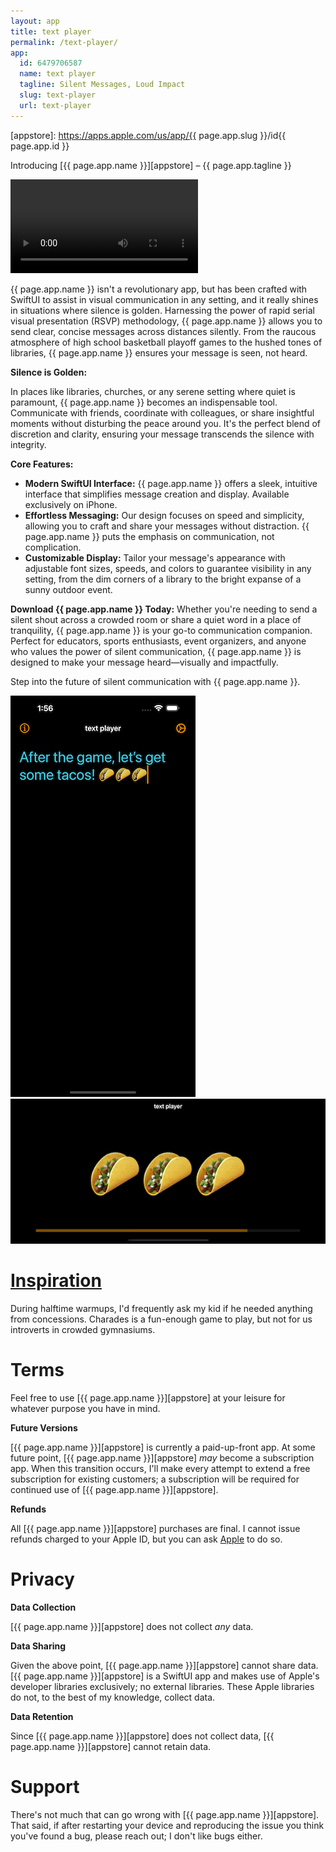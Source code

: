 ```yaml
---
layout: app
title: text player
permalink: /text-player/
app:
  id: 6479706587
  name: text player
  tagline: Silent Messages, Loud Impact
  slug: text-player
  url: text-player
---
```


[appstore]: https://apps.apple.com/us/app/{{ page.app.slug }}/id{{ page.app.id }}

Introducing [{{ page.app.name }}][appstore] – {{ page.app.tagline }}

![](/assets/apps/text-player/movie.mov)

{{ page.app.name }} isn't a revolutionary app, but has been crafted with SwiftUI to assist in visual communication in any setting, and it really shines in situations where silence is golden.
Harnessing the power of rapid serial visual presentation (RSVP) methodology, {{ page.app.name }} allows you to send clear, concise messages across distances silently.
From the raucous atmosphere of high school basketball playoff games to the hushed tones of libraries, {{ page.app.name }} ensures your message is seen, not heard.

**Silence is Golden:**

In places like libraries, churches, or any serene setting where quiet is paramount, {{ page.app.name }} becomes an indispensable tool.
Communicate with friends, coordinate with colleagues, or share insightful moments without disturbing the peace around you.
It's the perfect blend of discretion and clarity, ensuring your message transcends the silence with integrity.

**Core Features:**

- **Modern SwiftUI Interface:** {{ page.app.name }} offers a sleek, intuitive interface that simplifies message creation and display. Available exclusively on iPhone.
- **Effortless Messaging:** Our design focuses on speed and simplicity, allowing you to craft and share your messages without distraction. {{ page.app.name }} puts the emphasis on communication, not complication.
- **Customizable Display:** Tailor your message's appearance with adjustable font sizes, speeds, and colors to guarantee visibility in any setting, from the dim corners of a library to the bright expanse of a sunny outdoor event.

**Download {{ page.app.name }} Today:**
Whether you're needing to send a silent shout across a crowded room or share a quiet word in a place of tranquility, {{ page.app.name }} is your go-to communication companion.
Perfect for educators, sports enthusiasts, event organizers, and anyone who values the power of silent communication, {{ page.app.name }} is designed to make your message heard—visually and impactfully.

Step into the future of silent communication with {{ page.app.name }}.

![](/assets/apps/text-player/message.png)
![](/assets/apps/text-player/tacos.png)

# [Inspiration](/post/2024-06-04/)

During halftime warmups, I'd frequently ask my kid if he needed anything from concessions.
Charades is a fun-enough game to play, but not for us introverts in crowded gymnasiums.

# Terms

Feel free to use [{{ page.app.name }}][appstore] at your leisure for whatever purpose you have in mind.

**Future Versions**

[{{ page.app.name }}][appstore] is currently a paid-up-front app. At some future point, [{{ page.app.name }}][appstore] *may* become a subscription app. When this transition occurs, I'll make every attempt to extend a free subscription for existing customers; a subscription will be required for continued use of [{{ page.app.name }}][appstore].

**Refunds**

All [{{ page.app.name }}][appstore] purchases are final. I cannot issue refunds charged to your Apple ID, but you can ask [Apple](https://support.apple.com/en-us/118223) to do so.

# Privacy

**Data Collection**

[{{ page.app.name }}][appstore] does not collect _any_ data.

**Data Sharing**

Given the above point, [{{ page.app.name }}][appstore] cannot share data. [{{ page.app.name }}][appstore] is a SwiftUI app and makes use of Apple's developer libraries exclusively; no external libraries. These Apple libraries do not, to the best of my knowledge, collect data.

**Data Retention**

Since [{{ page.app.name }}][appstore] does not collect data, [{{ page.app.name }}][appstore] cannot retain data.

# Support

There's not much that can go wrong with [{{ page.app.name }}][appstore]. That said, if after restarting your device and reproducing the issue you think you've found a bug, please reach out; I don't like bugs either.
